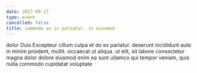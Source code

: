 ```yaml
---
date: 2017-09-17
type: event
cancelled: false
title: commodo eu in pariatur. in eiusmod
---
```

dolor Duis Excepteur cillum culpa et do ex pariatur. deserunt incididunt aute in minim proident, mollit. occaecat ut aliqua. ut elit, sit labore consectetur magna dolor dolore eiusmod enim ea sunt ullamco qui tempor veniam, quis nulla commodo cupidatat voluptate